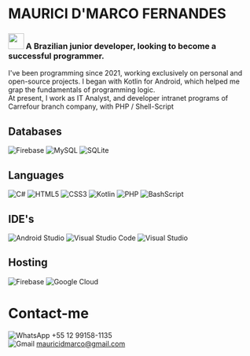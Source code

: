 # MAURICI D'MARCO FERNANDES
### <img src="https://hatscripts.github.io/circle-flags/flags/br.svg" width="32"> A Brazilian junior developer, looking to become a successful programmer.

I've been programming since 2021, working exclusively on personal and open-source projects. I began with Kotlin for Android, which helped me grap the fundamentals of programming logic.
<br/>
At present, I work as IT Analyst, and developer intranet programs of Carrefour branch company, with PHP / Shell-Script

## Databases
 ![Firebase](https://img.shields.io/badge/Firebase-039BE5?style=for-the-badge&logo=Firebase&logoColor=white) ![MySQL](https://img.shields.io/badge/mysql-%2300f.svg?style=for-the-badge&logo=mysql&logoColor=white) ![SQLite](https://img.shields.io/badge/sqlite-%2307405e.svg?style=for-the-badge&logo=sqlite&logoColor=white)

## Languages
![C#](https://img.shields.io/badge/c%23-%23239120.svg?style=for-the-badge&logo=c-sharp&logoColor=white) ![HTML5](https://img.shields.io/badge/html5-%23E34F26.svg?style=for-the-badge&logo=html5&logoColor=white) ![CSS3](https://img.shields.io/badge/css3-%231572B6.svg?style=for-the-badge&logo=css3&logoColor=white) ![Kotlin](https://img.shields.io/badge/kotlin-%237F52FF.svg?style=for-the-badge&logo=kotlin&logoColor=white) ![PHP](https://img.shields.io/badge/PHP-777BB4?style=for-the-badge&logo=php&logoColor=white) ![BashScript](https://img.shields.io/badge/bash%20script-0101?style=flat&logo=gnubash&logoColor=%23FFFFFF&labelColor=%23000000)

## IDE's
![Android Studio](https://img.shields.io/badge/Android%20Studio-3DDC84.svg?style=for-the-badge&logo=android-studio&logoColor=white) ![Visual Studio Code](https://img.shields.io/badge/Visual%20Studio%20Code-0078d7.svg?style=for-the-badge&logo=visual-studio-code&logoColor=white) ![Visual Studio](https://img.shields.io/badge/Visual%20Studio-5C2D91.svg?style=for-the-badge&logo=visual-studio&logoColor=white)


## Hosting
 ![Firebase](https://img.shields.io/badge/firebase-%23039BE5.svg?style=for-the-badge&logo=firebase) ![Google Cloud](https://img.shields.io/badge/GoogleCloud-%234285F4.svg?style=for-the-badge&logo=google-cloud&logoColor=white)


# Contact-me
![WhatsApp](https://img.shields.io/badge/WhatsApp-25D366?style=for-the-badge&logo=whatsapp&logoColor=white) 
+55 12 99158-1135
<br>
![Gmail](https://img.shields.io/badge/Gmail-D14836?style=for-the-badge&logo=gmail&logoColor=white)
mauricidmarco@gmail.com
